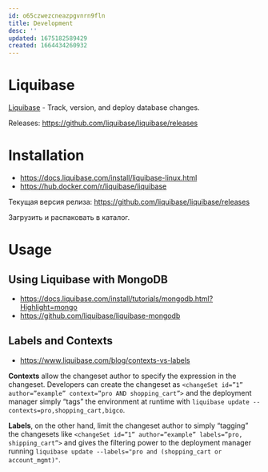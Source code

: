 ```yaml
---
id: o65czwezcneazpgvnrn9fln
title: Development
desc: ''
updated: 1675182589429
created: 1664434260932
---
```


# Liquibase

[Liquibase](https://www.liquibase.org/) - Track, version, and deploy database changes.

Releases: https://github.com/liquibase/liquibase/releases

# Installation

* https://docs.liquibase.com/install/liquibase-linux.html
* https://hub.docker.com/r/liquibase/liquibase

Текущая версия релиза: https://github.com/liquibase/liquibase/releases

Загрузить и распаковать в каталог.

# Usage
## Using Liquibase with MongoDB

* https://docs.liquibase.com/install/tutorials/mongodb.html?Highlight=mongo
* https://github.com/liquibase/liquibase-mongodb

## Labels and Contexts

* https://www.liquibase.com/blog/contexts-vs-labels

**Contexts** allow the changeset author to specify the expression in the changeset. Developers can create the changeset as 
`<changeSet id=”1” author=”example” context=”pro AND shopping_cart”>`
and the deployment manager simply “tags” the environment at runtime with `liquibase update --contexts=pro,shopping_cart,bigco`.

**Labels**, on the other hand, limit the changeset author to simply “tagging” the changesets like 
`<changeSet id=”1” author=”example” labels=”pro, shipping_cart”>` and gives the filtering power to the deployment manager running `liquibase update --labels="pro and (shopping_cart or account_mgmt)"`.